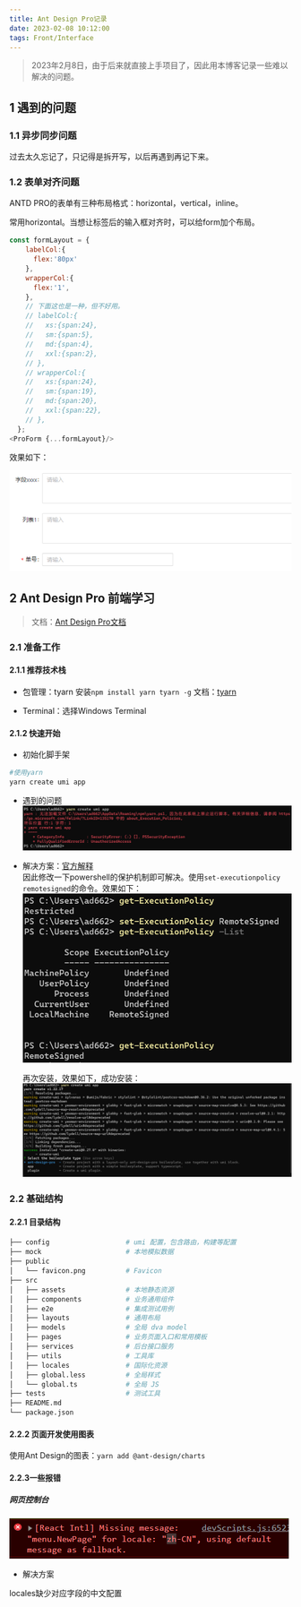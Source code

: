 ```yaml
---
title: Ant Design Pro记录
date: 2023-02-08 10:12:00
tags: Front/Interface
---
```


> 2023年2月8日，由于后来就直接上手项目了，因此用本博客记录一些难以解决的问题。

## 1 遇到的问题

### 1.1 异步同步问题

过去太久忘记了，只记得是拆开写，以后再遇到再记下来。

### 1.2 表单对齐问题

ANTD PRO的表单有三种布局格式：horizontal，vertical，inline。

常用horizontal。当想让标签后的输入框对齐时，可以给form加个布局。

```js
const formLayout = {
    labelCol:{
      flex:'80px'
    },
    wrapperCol:{
      flex:'1',
    },
    // 下面这也是一种，但不好用。
    // labelCol:{
    //   xs:{span:24},
    //   sm:{span:5},
    //   md:{span:4},
    //   xxl:{span:2},
    // },
    // wrapperCol:{
    //   xs:{span:24},
    //   sm:{span:19},
    //   md:{span:20},
    //   xxl:{span:22},
    // },
  };
<ProForm {...formLayout}/>
```

效果如下：

![Form](./AntDesignProLearning/1_Form.png)

## 2 Ant Design Pro 前端学习

> 文档：[Ant Design Pro文档](https://pro.ant.design/zh-CN/docs/overview)

### 2.1 准备工作

#### 2.1.1 推荐技术栈

- 包管理：tyarn 安装`npm install yarn tyarn -g`
  文档：[tyarn](https://www.npmjs.com/package/tyarn)

- Terminal：选择Windows Terminal
  
#### 2.1.2 快速开始

- 初始化脚手架

```sh
#使用yarn
yarn create umi app
```

- 遇到的问题
  ![yarnError](./AntDesignProLearning/yarnError.png)

- 解决方案：[官方解释](https://docs.microsoft.com/zh-cn/powershell/module/microsoft.powershell.core/about/about_execution_policies?view=powershell-7)
  </br>因此修改一下powershell的保护机制即可解决。使用`set-executionpolicy remotesigned`的命令。效果如下：
  ![yarnErrorSolution](./AntDesignProLearning/yarnErrorSolution.png)

  再次安装，效果如下，成功安装：
  ![yarnSuccess](./AntDesignProLearning/yarnSuccess.png)

### 2.2 基础结构

#### 2.2.1 目录结构

```sh
├── config                   # umi 配置，包含路由，构建等配置
├── mock                     # 本地模拟数据
├── public
│   └── favicon.png          # Favicon
├── src
│   ├── assets               # 本地静态资源
│   ├── components           # 业务通用组件
│   ├── e2e                  # 集成测试用例
│   ├── layouts              # 通用布局
│   ├── models               # 全局 dva model
│   ├── pages                # 业务页面入口和常用模板
│   ├── services             # 后台接口服务
│   ├── utils                # 工具库
│   ├── locales              # 国际化资源
│   ├── global.less          # 全局样式
│   └── global.ts            # 全局 JS
├── tests                    # 测试工具
├── README.md
└── package.json
```

#### 2.2.2 页面开发使用图表

使用Ant Design的图表：`yarn add @ant-design/charts`

#### 2.2.3一些报错

##### 网页控制台

![ReactError](./AntDesignProLearning/React.png)

- 解决方案

locales缺少对应字段的中文配置
